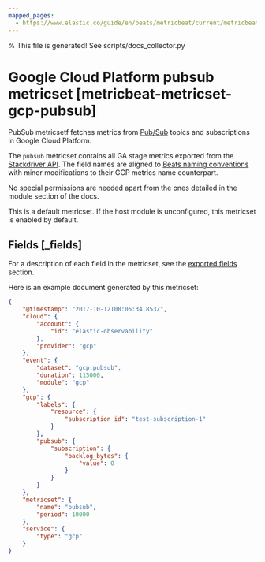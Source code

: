 ```yaml
---
mapped_pages:
  - https://www.elastic.co/guide/en/beats/metricbeat/current/metricbeat-metricset-gcp-pubsub.html
---
```


% This file is generated! See scripts/docs_collector.py

# Google Cloud Platform pubsub metricset [metricbeat-metricset-gcp-pubsub]

PubSub metricsetf fetches metrics from [Pub/Sub](https://cloud.google.com/pubsub/) topics and subscriptions in Google Cloud Platform.

The `pubsub` metricset contains all GA stage metrics exported from the [Stackdriver API](https://cloud.google.com/monitoring/api/metrics_gcp#gcp-pubsub). The field names are aligned to [Beats naming conventions](/extend/event-conventions.md) with minor modifications to their GCP metrics name counterpart.

No special permissions are needed apart from the ones detailed in the module section of the docs.

This is a default metricset. If the host module is unconfigured, this metricset is enabled by default.

## Fields [_fields]

For a description of each field in the metricset, see the [exported fields](/reference/metricbeat/exported-fields-gcp.md) section.

Here is an example document generated by this metricset:

```json
{
    "@timestamp": "2017-10-12T08:05:34.853Z",
    "cloud": {
        "account": {
            "id": "elastic-observability"
        },
        "provider": "gcp"
    },
    "event": {
        "dataset": "gcp.pubsub",
        "duration": 115000,
        "module": "gcp"
    },
    "gcp": {
        "labels": {
            "resource": {
                "subscription_id": "test-subscription-1"
            }
        },
        "pubsub": {
            "subscription": {
                "backlog_bytes": {
                    "value": 0
                }
            }
        }
    },
    "metricset": {
        "name": "pubsub",
        "period": 10000
    },
    "service": {
        "type": "gcp"
    }
}
```

